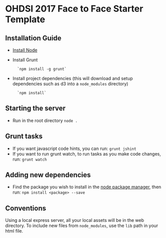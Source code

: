 # OHDSI 2017 Face to Face Starter Template

## Installation Guide
* [Install Node](https://nodejs.org/en/download/)
* Install Grunt 
		
		`npm install -g grunt`
		
* Install project dependencies (this will download and setup dependencies such as d3 into a `node_modules` directory) 
		
		`npm install`

## Starting the server
* Run in the root directory
	`node .`

## Grunt tasks
* If you want javascript code hints, you can run:
  `grunt jshint`
* If you want to run grunt watch, to run tasks as you make code changes, run:
  `grunt watch`


## Adding new dependencies
* Find the package you wish to install in the [node package manager](https://www.npmjs.com/), then run:
  `npm install <package> --save`

## Conventions
Using a local express server, all your local assets will be in the web directory.
To include new files from `node_modules`, use the `lib` path in your html file.
